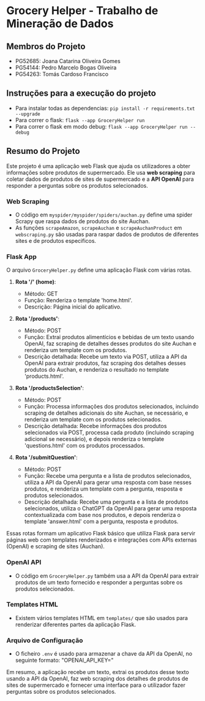 # Grocery Helper - Trabalho de Mineração de Dados

## Membros do Projeto

-   PG52685: Joana Catarina Oliveira Gomes
-   PG54144: Pedro Marcelo Bogas Oliveira
-   PG54263: Tomás Cardoso Francisco

## Instruções para a execução do projeto

-   Para instalar todas as dependencias: `pip install -r requirements.txt --upgrade`
-   Para correr o flask: `flask --app GroceryHelper run`
-   Para correr o flask em modo debug: `flask --app GroceryHelper run --debug`

## Resumo do Projeto

Este projeto é uma aplicação web Flask que ajuda os utilizadores a obter informações sobre produtos de supermercado. Ele usa **web scraping** para coletar dados de produtos de sites de supermercado e a **API OpenAI** para responder a perguntas sobre os produtos selecionados.

### Web Scraping

-   O código em `myspider/myspider/spiders/auchan.py` define uma spider Scrapy que raspa dados de produtos do site Auchan.
-   As funções `scrapeAmazon`, `scrapeAuchan` e `scrapeAuchanProduct` em `webscraping.py` são usadas para raspar dados de produtos de diferentes sites e de produtos especificos.

### Flask App

O arquivo `GroceryHelper.py` define uma aplicação Flask com várias rotas.

1. **Rota '/' (home)**:

    - Método: GET
    - Função: Renderiza o template 'home.html'.
    - Descrição: Página inicial do aplicativo.

2. **Rota '/products'**:

    - Método: POST
    - Função: Extrai produtos alimentícios e bebidas de um texto usando OpenAI, faz scraping de detalhes desses produtos do site Auchan e renderiza um template com os produtos.
    - Descrição detalhada: Recebe um texto via POST, utiliza a API da OpenAI para extrair produtos, faz scraping dos detalhes desses produtos do Auchan, e renderiza o resultado no template 'products.html'.

3. **Rota '/productsSelection'**:

    - Método: POST
    - Função: Processa informações dos produtos selecionados, incluindo scraping de detalhes adicionais do site Auchan, se necessário, e renderiza um template com os produtos selecionados.
    - Descrição detalhada: Recebe informações dos produtos selecionados via POST, processa cada produto (incluindo scraping adicional se necessário), e depois renderiza o template 'questions.html' com os produtos processados.

4. **Rota '/submitQuestion'**:
    - Método: POST
    - Função: Recebe uma pergunta e a lista de produtos selecionados, utiliza a API da OpenAI para gerar uma resposta com base nesses produtos, e renderiza um template com a pergunta, resposta e produtos selecionados.
    - Descrição detalhada: Recebe uma pergunta e a lista de produtos selecionados, utiliza o ChatGPT da OpenAI para gerar uma resposta contextualizada com base nos produtos, e depois renderiza o template 'answer.html' com a pergunta, resposta e produtos.

Essas rotas formam um aplicativo Flask básico que utiliza Flask para servir páginas web com templates renderizados e integrações com APIs externas (OpenAI) e scraping de sites (Auchan).

### OpenAI API

-   O código em `GroceryHelper.py` também usa a API da OpenAI para extrair produtos de um texto fornecido e responder a perguntas sobre os produtos selecionados.

### Templates HTML

-   Existem vários templates HTML em `templates/` que são usados para renderizar diferentes partes da aplicação Flask.

### Arquivo de Configuração

-   O ficheiro `.env` é usado para armazenar a chave da API da OpenAI, no seguinte formato: "OPENAI_API_KEY=<key>"

Em resumo, a aplicação recebe um texto, extrai os produtos desse texto usando a API da OpenAI, faz web scraping dos detalhes de produtos de sites de supermercado e fornecer uma interface para o utilizador fazer perguntas sobre os produtos selecionados.
